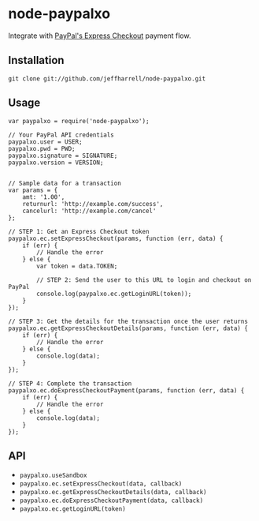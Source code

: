 node-paypalxo
=============

Integrate with [PayPal's Express Checkout](https://paypal.com/checkout) payment flow.



Installation
------------
`git clone git://github.com/jeffharrell/node-paypalxo.git`



Usage
-----
	var paypalxo = require('node-paypalxo');
	
	// Your PayPal API credentials
	paypalxo.user = USER;
	paypalxo.pwd = PWD;
	paypalxo.signature = SIGNATURE;
	paypalxo.version = VERSION;
	
	
	// Sample data for a transaction
	var params = {
		amt: '1.00',
		returnurl: 'http://example.com/success',
		cancelurl: 'http://example.com/cancel'
	};

	// STEP 1: Get an Express Checkout token
	paypalxo.ec.setExpressCheckout(params, function (err, data) {
		if (err) {
			// Handle the error
		} else {
			var token = data.TOKEN;
		
			// STEP 2: Send the user to this URL to login and checkout on PayPal
			console.log(paypalxo.ec.getLoginURL(token));
		}
	});

	// STEP 3: Get the details for the transaction once the user returns
	paypalxo.ec.getExpressCheckoutDetails(params, function (err, data) {
		if (err) {
			// Handle the error
		} else {
			console.log(data);
		}
	});
	
	// STEP 4: Complete the transaction
	paypalxo.ec.doExpressCheckoutPayment(params, function (err, data) {
		if (err) {
			// Handle the error
		} else {
			console.log(data);
		}
	});



API
---

- `paypalxo.useSandbox`
- `paypalxo.ec.setExpressCheckout(data, callback)`
- `paypalxo.ec.getExpressCheckoutDetails(data, callback)`
- `paypalxo.ec.doExpressCheckoutPayment(data, callback)`
- `paypalxo.ec.getLoginURL(token)`
